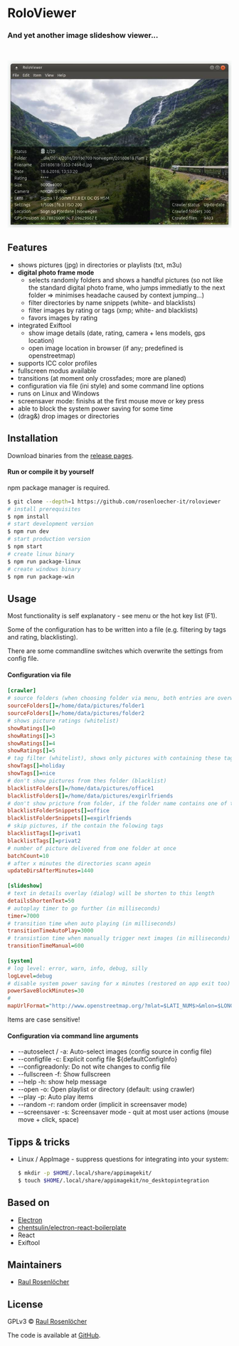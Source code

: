 # RoloViewer

### And yet another image slideshow viewer...

<br/>

![screenshot](./screenshot.jpg)

## Features

- shows pictures (jpg) in directories or playlists (txt, m3u)
- **digital photo frame mode**
    - selects randomly folders and shows a handful pictures
      (so not like the standard digital photo frame, who jumps immediatly to the next folder
      => minimises headache caused by context jumping...)
    - filter directories by name snippets (white- and blacklists)
    - filter images by rating or tags (xmp; white- and blacklists)
    - favors images by rating
- integrated Exiftool
    - show image details (date, rating, camera + lens models, gps location)
    - open image location in browser (if any; predefined is openstreetmap)
- supports ICC color profiles
- fullscreen modus available
- transitions (at moment only crossfades; more are planed)
- configuration via file (ini style) and some command line options
- runs on Linux and Windows
- screensaver mode: finishs at the first mouse move or key press
- able to block the system power saving for some time
- (drag&) drop images or directories


## Installation

Download binaries from the [release pages][releases].


#### Run or compile it by yourself

npm package manager is required.

```bash
$ git clone --depth=1 https://github.com/rosenloecher-it/roloviewer
# install prerequisites
$ npm install
# start development version
$ npm run dev
# start production version
$ npm start
# create linux binary
$ npm run package-linux
# create windows binary
$ npm run package-win
```


## Usage

Most functionality is self explanatory - see menu or the hot key list (F1).

Some of the configuration has to be written into a file (e.g. filtering by tags and rating, blacklisting).

There are some commandline switches which overwrite the settings from config file.


#### Configuration via file

```ini
[crawler]
# source folders (when choosing folder via menu, both entries are overwritten)
sourceFolders[]=/home/data/pictures/folder1
sourceFolders[]=/home/data/pictures/folder2
# shows picture ratings (whitelist)
showRatings[]=0
showRatings[]=3
showRatings[]=4
showRatings[]=5
# tag filter (whitelist), shows only pictures with containing these tags , (be careful!)
showTags[]=holiday
showTags[]=nice
# don't show pictures from thes folder (blacklist)
blacklistFolders[]=/home/data/pictures/office1
blacklistFolders[]=/home/data/pictures/exgirlfriends
# don't show pricture from folder, if the folder name contains one of these text snippets
blacklistFolderSnippets[]=office
blacklistFolderSnippets[]=exgirlfriends
# skip pictures, if the contain the folowing tags
blacklistTags[]=privat1
blacklistTags[]=privat2
# number of picture delivered from one folder at once
batchCount=10
# after x minutes the directories scann agein
updateDirsAfterMinutes=1440

[slideshow]
# text in details overlay (dialog) will be shorten to this length
detailsShortenText=50
# autoplay timer to go further (in milliseconds)
timer=7000
# transition time when auto playing (in milliseconds)
transitionTimeAutoPlay=3000
# transistion time when manually trigger next images (in milliseconds)
transitionTimeManual=600

[system]
# log level: error, warn, info, debug, silly
logLevel=debug
# disable system power saving for x minutes (restored on app exit too)
powerSaveBlockMinutes=30
#
mapUrlFormat="http://www.openstreetmap.org/?mlat=$LATI_NUM$>&mlon=$LONG_NUM$&zoom=15&layers=M"
```

Items are case sensitive!


#### Configuration via command line arguments

- --autoselect / -a: Auto-select images (config source in config file)
- --configfile -c: Explicit config file ${defaultConfigInfo}
- --configreadonly: Do not wite changes to config file
- --fullscreen -f: Show fullscreen
- --help -h: show help message
- --open -o: Open playlist or directory (default: using crawler)
- --play -p: Auto play items
- --random -r: random order (implicit in screensaver mode)
- --screensaver -s: Screensaver mode - quit at most user actions (mouse move + click, space)


## Tipps & tricks

- Linux / AppImage - suppress questions for integrating into your system:

    ```bash
    $ mkdir -p $HOME/.local/share/appimagekit/
    $ touch $HOME/.local/share/appimagekit/no_desktopintegration
    ```


## Based on

- [Electron](http://electron.atom.io/)
- [chentsulin/electron-react-boilerplate](https://github.com/chentsulin/electron-react-boilerplate)
- React
- Exiftool


## Maintainers

- [Raul Rosenlöcher](https://github.com/rosenloecher-it)


## License

GPLv3 © [Raul Rosenlöcher](https://github.com/rosenloecher-it)

The code is available at [GitHub][home].


[home]: https://github.com/rosenloecher-it/roloviewer
[releases]: https://github.com/rosenloecher-it/roloviewer/releases
